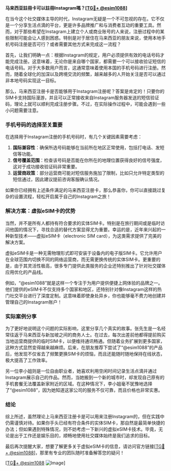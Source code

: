 **马来西亚註冊卡可以註冊Instagram嗎？[[TG💪+ @esim1088](https://t.me/s/esim1088)]**

在当今这个社交媒体主导的时代，Instagram无疑是一个不可忽视的存在。它不仅是一个分享生活点滴的平台，更是许多品牌推广和与消费者互动的重要工具。然而，对于那些希望在Instagram上建立个人或商业账号的人来说，注册过程中的某些限制可能会让人感到困惑。特别是对于居住在马来西亚的朋友来说，使用本地手机号码注册是否可行？或者需要其他方式来完成这一流程？

首先，让我们明确一点：根据Instagram的规定，用户必须提供有效的电话号码才能完成注册。这意味着，无论你是来自哪个国家，都需要一个可以接收验证短信的电话号码。对于大多数用户而言，这通常意味着使用本国的手机号码进行注册。然而，随着全球化的加深以及跨境交流的频繁，越来越多的人开始关注是否可以通过非本地号码实现这一目标。

那么，马来西亚注册卡是否能够用于Instagram注册呢？答案是肯定的！只要你的SIM卡支持国际漫游，并且可以正常接收来自Instagram服务器发送的短信验证码，理论上就可以顺利完成注册步骤。不过，在实际操作过程中，可能会遇到一些小问题需要注意。

### 手机号码的选择至关重要

在选择用于Instagram注册的手机号码时，有几个关键因素需要考虑：

1. **国际兼容性**：确保所选号码能够在当前所在地区正常使用，包括打电话、发短信等功能。
2. **信号覆盖范围**：检查该号码是否能在你所在的地理位置获得良好的信号强度，这对于成功接收验证码非常重要。
3. **运营商政策**：部分运营商可能对短信服务施加了限制，比如只允许特定类型的短信通过，因此建议提前咨询客服确认情况。

如果你已经拥有上述条件满足的马来西亚注册卡，那么恭喜你，你可以直接跳过复杂的设置流程，轻松开启属于自己的Instagram之旅！

### 解决方案：虚拟eSIM卡的优势

当然，并不是所有人都持有符合要求的实体SIM卡。特别是在旅行期间或是临时访问他国的情况下，寻找合适的替代方案显得尤为重要。幸运的是，近年来兴起的一种新型技术——虚拟eSIM卡（electronic SIM card），为这类需求提供了完美的解决方案。

虚拟eSIM卡是一种无需物理形式即可安装于设备内的电子版SIM卡。它允许用户在全球范围内切换不同的网络运营商，而无需更换传统的实体SIM卡。更重要的是，由于其灵活性极高，很多专门提供此类服务的企业还特别推出了针对社交媒体应用优化的产品线。

例如，“@esim1088”就是这样一个专注于为用户提供便捷上网体验的品牌之一。他们提供的eSIM卡不仅支持多个国家和地区，还特别针对像Instagram这样的热门社交平台进行了深度定制。这意味着即使身处异乡，你也能够毫不费力地创建并管理自己的Instagram账户！

### 实际案例分享

为了更好地说明这个问题的实际影响，这里分享几个真实的故事。张先生是一名经常往返于马来西亚与新加坡之间的商务人士。在过去，每次出差前他都得提前购买当地运营商提供的临时SIM卡，以便维持通讯畅通。但随着业务扩展到更多国家，这种方式显然变得越来越麻烦。后来，在朋友推荐下尝试了“@esim1088”的产品后，他发现不仅省去了频繁更换SIM卡的烦恼，而且还能随时随地保持在线状态，极大提高了工作效率。

另一位李小姐则是一位自由职业者，她喜欢利用空闲时间记录生活点滴并通过Instagram展示自己的作品。然而，当她搬到一个新的城市时，却发现自己原有的手机套餐无法覆盖新家附近的区域。在这种情况下，李小姐毫不犹豫地选择了“@esim1088”，因为她知道这家公司的服务不仅可靠，而且价格也非常实惠。

### 结论

综上所述，虽然理论上马来西亚注册卡是可以用来注册Instagram的，但在实践中仍需谨慎对待。如果你手头已经有符合条件的实体SIM卡，那自然是最简单快捷的办法；但如果遇到特殊情况，则不妨考虑一下新兴的虚拟eSIM卡技术。毕竟，无论是出于工作还是娱乐目的，顺畅地使用社交媒体始终是我们追求的目标。

最后再次提醒大家，想要了解更多关于虚拟eSIM卡的信息，请访问官方链接[[TG💪+ @esim1088](https://t.me/s/esim1088)]，那里有专业的团队随时准备解答您的疑问！ 

[[TG💪+ @esim1088](https://t.me/s/esim1088) ![Image](https://i.postimg.cc/4NQfJmqS/Snipaste-2025-05-13-00-14-12.png)]